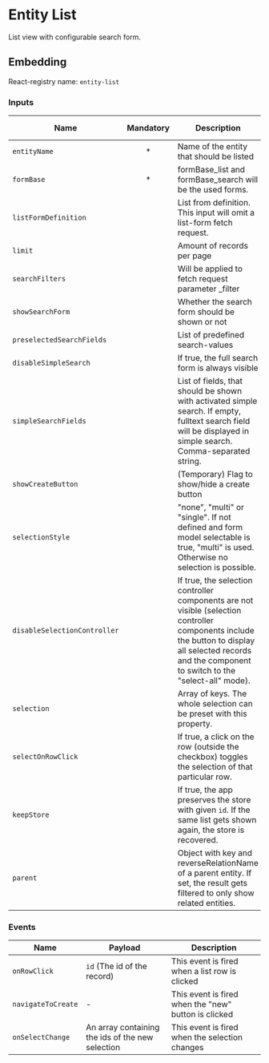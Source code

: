 # Entity List
List view with configurable search form.

## Embedding

React-registry name: `entity-list`

### Inputs

| Name                         | Mandatory | Description                                                                                                                                                                                             | Type   | Default-Value           |
|------------------------------|:---------:|---------------------------------------------------------------------------------------------------------------------------------------------------------------------------------------------------------|--------|-------------------------|
| `entityName`                 |     *     | Name of the entity that should be listed                                                                                                                                                                | String |                         |
| `formBase`                   |     *     | formBase_list and formBase_search will be the used forms.                                                                                                                                               | String |                         |
| `listFormDefinition`         |           | List from definition. This input will omit a list-form fetch request.                                                                                                                                           | String |                         |
| `limit`                      |           | Amount of records per page                                                                                                                                                                              | Number | 10                      |
| `searchFilters`              |           | Will be applied to fetch request parameter _filter                                                                                                                                                      | Array  |                         |
| `showSearchForm`             |           | Whether the search form should be shown or not                                                                                                                                                          | Bool   | false                   |
| `preselectedSearchFields`    |           | List of predefined search-values                                                                                                                                                                        | Array  |                         |
| `disableSimpleSearch`        |           | If true, the full search form is always visible                                                                                                                                                         | Bool   | false                   |
| `simpleSearchFields`         |           | List of fields, that should be shown with activated simple search. If empty, fulltext search field will be displayed in simple search. Comma-separated string.                                          | String | txtFulltext             |
| `showCreateButton`           |           | (Temporary) Flag to show/hide a create button                                                                                                                                                           | Bool   |                         |
| `selectionStyle`             |           | "none", "multi" or "single". If not defined and form model selectable is true, "multi" is used. Otherwise no selection is possible.                                                                     | String |                         |
| `disableSelectionController` |           | If true, the selection controller components are not visible (selection controller components include the button to display all selected records and the component to switch to the "select-all" mode). | Bool   | false                   |
| `selection`                  |           | Array of keys. The whole selection can be preset with this property.                                                                                                                                    | Array  |                         |
| `selectOnRowClick`           |           | If true, a click on the row (outside the checkbox) toggles the selection of that particular row.                                                                                                        | Bool   |                         |
| `keepStore`                  |           | If true, the app preserves the store with given `id`. If the same list gets shown again, the store is recovered.                                                                                        | Bool   |                         |
| `parent`                     |           | Object with key and reverseRelationName of a parent entity. If set, the result gets filtered to only show related entities.                                                                             | Object |                         |

### Events

| Name                | Payload                       | Description
|---------------------|-------------------------------|-------------
| `onRowClick`        | `id` (The id of the record)   | This event is fired when a list row is clicked
| `navigateToCreate`  | -                             | This event is fired when the "new" button is clicked
| `onSelectChange`    | An array containing the ids of the new selection | This event is fired when the selection changes
